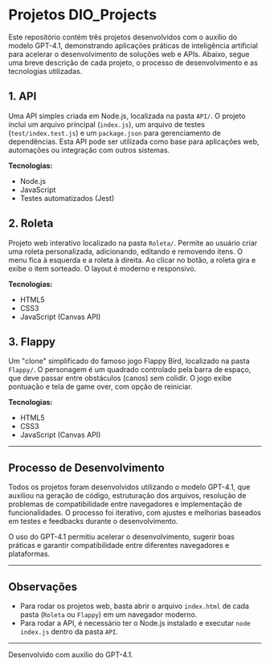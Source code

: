 # Projetos DIO_Projects

Este repositório contém três projetos desenvolvidos com o auxílio do modelo GPT-4.1, demonstrando aplicações práticas de inteligência artificial para acelerar o desenvolvimento de soluções web e APIs. Abaixo, segue uma breve descrição de cada projeto, o processo de desenvolvimento e as tecnologias utilizadas.

## 1. API

Uma API simples criada em Node.js, localizada na pasta `API/`. O projeto inclui um arquivo principal (`index.js`), um arquivo de testes (`test/index.test.js`) e um `package.json` para gerenciamento de dependências. Esta API pode ser utilizada como base para aplicações web, automações ou integração com outros sistemas.

**Tecnologias:**
- Node.js
- JavaScript
- Testes automatizados (Jest)

## 2. Roleta

Projeto web interativo localizado na pasta `Roleta/`. Permite ao usuário criar uma roleta personalizada, adicionando, editando e removendo itens. O menu fica à esquerda e a roleta à direita. Ao clicar no botão, a roleta gira e exibe o item sorteado. O layout é moderno e responsivo.

**Tecnologias:**
- HTML5
- CSS3
- JavaScript (Canvas API)

## 3. Flappy

Um "clone" simplificado do famoso jogo Flappy Bird, localizado na pasta `Flappy/`. O personagem é um quadrado controlado pela barra de espaço, que deve passar entre obstáculos (canos) sem colidir. O jogo exibe pontuação e tela de game over, com opção de reiniciar.

**Tecnologias:**
- HTML5
- CSS3
- JavaScript (Canvas API)

---

## Processo de Desenvolvimento

Todos os projetos foram desenvolvidos utilizando o modelo GPT-4.1, que auxiliou na geração de código, estruturação dos arquivos, resolução de problemas de compatibilidade entre navegadores e implementação de funcionalidades. O processo foi iterativo, com ajustes e melhorias baseados em testes e feedbacks durante o desenvolvimento.

O uso do GPT-4.1 permitiu acelerar o desenvolvimento, sugerir boas práticas e garantir compatibilidade entre diferentes navegadores e plataformas.

---

## Observações
- Para rodar os projetos web, basta abrir o arquivo `index.html` de cada pasta (`Roleta` ou `Flappy`) em um navegador moderno.
- Para rodar a API, é necessário ter o Node.js instalado e executar `node index.js` dentro da pasta `API`.

---

Desenvolvido com auxílio do GPT-4.1.
